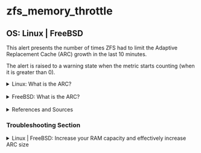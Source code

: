 # zfs_memory_throttle

## OS: Linux | FreeBSD

This alert presents the number of times ZFS had to limit the Adaptive Replacement Cache (ARC) growth in the last 10 minutes.

The alert is raised to a warning state when the metric starts counting (when it is greater than 0).

<details>
<summary>Linux: What is the ARC?</summary>

The ARC stores the most recently used, and most frequently used data within RAM.  
Having a large ARC can take up a lot of RAM, but it will decrease as other
applications need it. ARC can be set to customized optimal settings for your system.

ARC uses varying portions of the most recently used and the most often used data by
allocating more space to one or the other whenever a cold hit occurs. A cold hit occurs when
some data is requested that was previously cached, but has already been pushed out to allow
the ARC to store new data. ZFS keeps track of what data was stored in the cache after it is
removed in order to enable the recognition of cold hits. As new data comes in, data that
hasn't been used in a while, or that has not been used as much as the new data, will be pushed
out.

The more RAM your system has the better, as it will just give you enhanced read performance. There
will be physical and cost limitations to adding more ARC due to motherboard RAM slots and budget
constraints.<sup>[1](https://www.45drives.com/community/articles/zfs-caching/) </sup>

</details>

<br>

<details>
<summary>FreeBSD: What is the ARC?</summary>  

The ARC functions by storing the most recently used, and most frequently used data within RAM.  
Having a large ARC can take up a lot of RAM, but it will give it up as other applications need
it and can be set to whatever you think is optimal for your system.

**Single Copy ARC**
OpenZFS caches disk blocks in-memory in the adaptive replacement cache (ARC). Originally when
the same disk block was accessed from different clones it was cached multiple times (one for
each clone accessing the block) in case a clone planned to modify the block. OpenZFS caches
at most one copy of every block unless a clone is actually modifying the block.

**ARC Shouldn't Cache Freed Blocks**
Originally cached blocks in the ARC remained cached until they were evicted due to memory
pressure, even if the underlying disk block was freed. In some workloads these freed blocks
were so frequently accessed before they were freed that the ARC continued to cache them while
evicting blocks which had not been freed yet. Since freed blocks could never be accessed
again continuing to cache them was unnecessary. In OpenZFS ARC blocks are evicted immediately
when their underlying data blocks are freed.<sup>[2](https://openzfs.org/w/index.php?title=Features&mobileaction=toggle_view_mobile#Single_Copy_ARC)  
</sup>

</details>

<br>

<details>
<summary>References and Sources</summary>

1.  [Linux: ZFS Caching](https://www.45drives.com/community/articles/zfs-caching/)
2.  [FreeBSD: OpenZFS documentation](https://openzfs.org/w/index.php?title=Features&mobileaction=toggle_view_mobile#Single_Copy_ARC)
    </details>

### Troubleshooting Section

<details>
<summary>Linux | FreeBSD: Increase your RAM capacity and effectively increase ARC size</summary>

ZFS will throttle the ARC growth as the system needs more RAM for other tasks. 
If you are experiencing a lot of throttling, then you should consider increasing your RAM capacity.  
If the ARC size needs to be limited, then the read performance of the system will drop and cold hits
are more likely to happen.

</details>
